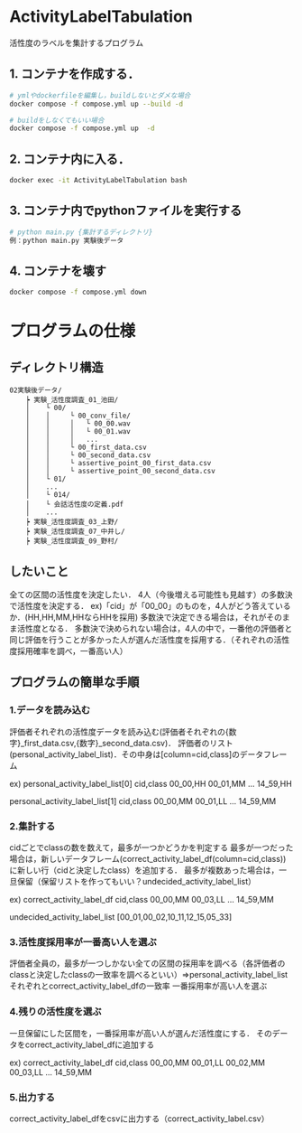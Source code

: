 # ActivityLabelTabulation
活性度のラベルを集計するプログラム

## 1. コンテナを作成する．
``` bash
# ymlやdockerfileを編集し，buildしないとダメな場合
docker compose -f compose.yml up --build -d

# buildをしなくてもいい場合
docker compose -f compose.yml up  -d
```

## 2. コンテナ内に入る．
``` bash
docker exec -it ActivityLabelTabulation bash   
```

## 3. コンテナ内でpythonファイルを実行する
``` bash
# python main.py {集計するディレクトリ}
例：python main.py 実験後データ
```

## 4. コンテナを壊す
``` bash
docker compose -f compose.yml down  
```

# プログラムの仕様
## ディレクトリ構造
```
02実験後データ/
    ┝ 実験_活性度調査_01_池田/
    │    └ 00/
    │    │     └ 00_conv_file/
    │    │     │   └ 00_00.wav
    │    │     │   └ 00_01.wav
    │    │     │   ...
    │    │     └ 00_first_data.csv
    │    │     └ 00_second_data.csv
    │    │     └ assertive_point_00_first_data.csv
    │    │     └ assertive_point_00_second_data.csv
    │    └ 01/
    │    ...
    │    └ 014/
    │    └ 会話活性度の定義.pdf
    │    ...
    ┝ 実験_活性度調査_03_上野/
    ┝ 実験_活性度調査_07_中井し/
    ┝ 実験_活性度調査_09_野村/
```
## したいこと
全ての区間の活性度を決定したい．
4人（今後増える可能性も見越す）の多数決で活性度を決定する．
ex)「cid」が「00_00」のものを，4人がどう答えているか．(HH,HH,MM,HHならHHを採用)
多数決で決定できる場合は，それがそのまま活性度となる．
多数決で決められない場合は，4人の中で，一番他の評価者と同じ評価を行うことが多かった人が選んだ活性度を採用する．（それぞれの活性度採用確率を調べ，一番高い人）

## プログラムの簡単な手順
### 1.データを読み込む
評価者それぞれの活性度データを読み込む(評価者それぞれの{数字}_first_data.csv,{数字}_second_data.csv)．
評価者のリスト(personal_activity_label_list)．その中身は[column=cid,class]のデータフレーム

ex)
personal_activity_label_list[0]
cid,class
00_00,HH
00_01,MM
...
14_59,HH

personal_activity_label_list[1]
cid,class
00_00,MM
00_01,LL
...
14_59,MM


### 2.集計する
cidごとでclassの数を数えて，最多が一つかどうかを判定する
最多が一つだった場合は，新しいデータフレーム(correct_activity_label_df(column=cid,class))に新しい行（cidと決定したclass）を追加する．
最多が複数あった場合は，一旦保留（保留リストを作ってもいい？undecided_activity_label_list）

ex)
correct_activity_label_df
cid,class
00_00,MM
00_03,LL
...
14_59,MM

undecided_activity_label_list
[00_01,00_02,10_11,12_15,05_33]

### 3.活性度採用率が一番高い人を選ぶ
評価者全員の，最多が一つしかない全ての区間の採用率を調べる（各評価者のclassと決定したclassの一致率を調べるといい）=>personal_activity_label_listそれぞれとcorrect_activity_label_dfの一致率
一番採用率が高い人を選ぶ

### 4.残りの活性度を選ぶ
一旦保留にした区間を，一番採用率が高い人が選んだ活性度にする．
そのデータをcorrect_activity_label_dfに追加する

ex)
correct_activity_label_df
cid,class
00_00,MM
00_01,LL
00_02,MM
00_03,LL
...
14_59,MM

### 5.出力する
correct_activity_label_dfをcsvに出力する（correct_activity_label.csv）